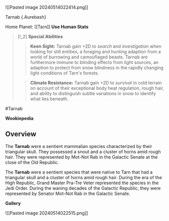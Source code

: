 ![[Pasted image 20240514022414.png]]

Tarnab {.Aurebash}

Home Planet: [[Tarn]]
**Use Human Stats**

> [!_2] 
> **Special Abilities**
> > **Keen Sight:** Tarnab gain +2D to *search* and *investigation* when looking for still entities, a foraging and hunting adaption from a world of burrowing and camouflaged beasts. Tarnab are furthermore immune to blinding effects from light sources, an adaption to protect from snow blindness in the rapidly changing light conditions of Tarn's forests. 
> 
> > **Climate Resistance:** Tarnab gain +2D to *survival* in cold terrain on account of their exceptional body heat regulation, rough hair, and ability to distinguish subtle variations in snow to identify what lies beneath.
> 

#Tarnab

**Wookiepedia**

## Overview

The **Tarnab** were a sentient mammalian species characterized by their triangular skull. They possessed a snout and a cluster of horns amid rough hair. They were represented by Mot-Not Rab in the Galactic Senate at the close of the Old Republic.

The **Tarnab** were a sentient species that were native to Tarn that had a triangular skull and a cluster of horns amid rough hair. During the era of the High Republic, Grand Master Pra-Tre Veter represented the species in the Jedi Order. During the waning decades of the Galactic Republic, they were represented by Senator Mot-Not Rab in the Galactic Senate.

**Gallery**

![[Pasted image 20240514022515.png]]